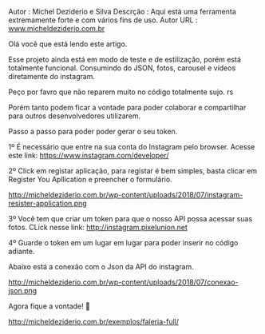 Autor : Michel Deziderio e Silva
Descrção : Aqui está uma ferramenta extremamente forte e com vários fins de uso.
Autor URL : www.micheldeziderio.com.br

Olá você que está lendo este artigo.

Esse projeto ainda está em modo de teste e de estilização, porém está totalmente funcional. Consumindo do JSON, fotos, carousel e vídeos diretamente do instagram. 

Peço por favro que não reparem muito no código totalmente sujo. rs

Porém tanto podem ficar a vontade para poder colaborar e compartilhar para outros desenvolvedores utilizarem.

Passo a passo para poder poder gerar o seu token.

1º É necessário que entre na sua conta do Instagram pelo browser.
Acesse este link:
https://www.instagram.com/developer/

2º Click em registar aplicação, para registar é bem simples, basta clicar em Register You Apllication e preencher o formulário.

http://micheldeziderio.com.br/wp-content/uploads/2018/07/instagram-resister-application.png

3º Você tem que criar um token para que o nosso API possa acessar suas fotos.
CLick nesse link:
http://instagram.pixelunion.net

4º Guarde o token em um lugar em lugar para poder inserir no código adiante.

Abaixo está a conexão com o Json da API do instagram.

http://micheldeziderio.com.br/wp-content/uploads/2018/07/conexao-json.png

Agora fique a vontade! 🙂

http://micheldeziderio.com.br/exemplos/faleria-full/
